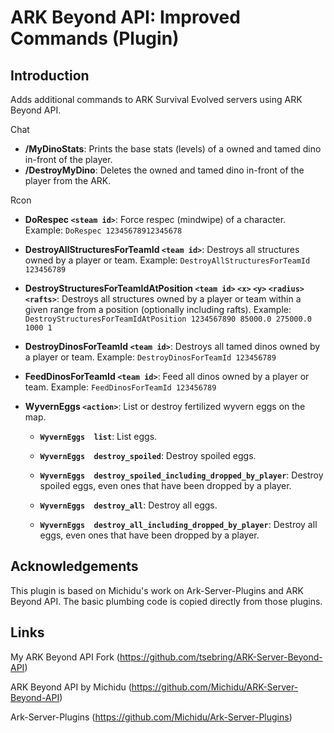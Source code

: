 # ARK Beyond API: Improved Commands (Plugin)

## Introduction

Adds additional commands to ARK Survival Evolved servers using ARK Beyond API.

Chat
* **/MyDinoStats**: Prints the base stats (levels) of a owned and tamed dino in-front of the player.
* **/DestroyMyDino**: Deletes the owned and tamed dino in-front of the player from the ARK.

Rcon
* **DoRespec `<steam id>`**: Force respec (mindwipe) of a character.
Example: `DoRespec 12345678912345678`

* **DestroyAllStructuresForTeamId `<team id>`**: Destroys all structures owned by a player or team.
Example: `DestroyAllStructuresForTeamId 123456789`

* **DestroyStructuresForTeamIdAtPosition `<team id>` `<x>` `<y>` `<radius>` `<rafts>`**: Destroys all structures owned by a player or team within a given range from a position (optionally including rafts).
Example: `DestroyStructuresForTeamIdAtPosition 1234567890 85000.0 275000.0 1000 1`

* **DestroyDinosForTeamId `<team id>`**: Destroys all tamed dinos owned by a player or team.
Example: `DestroyDinosForTeamId 123456789`

* **FeedDinosForTeamId `<team id>`**: Feed all dinos owned by a player or team.
Example: `FeedDinosForTeamId 123456789`

* **WyvernEggs `<action>`**: List or destroy fertilized wyvern eggs on the map.
  * **`WyvernEggs  list`**: List eggs.

  * **`WyvernEggs  destroy_spoiled`**: Destroy spoiled eggs.

  * **`WyvernEggs  destroy_spoiled_including_dropped_by_player`**: Destroy spoiled eggs, even ones that have been dropped by a player.

  * **`WyvernEggs  destroy_all`**: Destroy all eggs.

  * **`WyvernEggs  destroy_all_including_dropped_by_player`**: Destroy all eggs, even ones that have been dropped by a player.

## Acknowledgements

This plugin is based on Michidu's work on Ark-Server-Plugins and ARK Beyond API. The basic plumbing code is copied directly from those plugins.

## Links

My ARK Beyond API Fork (https://github.com/tsebring/ARK-Server-Beyond-API)

ARK Beyond API by Michidu (https://github.com/Michidu/ARK-Server-Beyond-API)

Ark-Server-Plugins (https://github.com/Michidu/Ark-Server-Plugins)